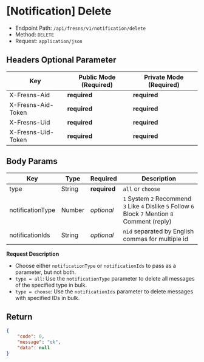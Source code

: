 # [Notification] Delete

- Endpoint Path: `/api/fresns/v1/notification/delete`
- Method: `DELETE`
- Request: `application/json`

## Headers Optional Parameter

| Key | Public Mode (Required) | Private Mode (Required) |
| --- | --- | --- |
| X-Fresns-Aid | **required** | **required** |
| X-Fresns-Aid-Token | **required** | **required** |
| X-Fresns-Uid | **required** | **required** |
| X-Fresns-Uid-Token | **required** | **required** |

## Body Params

| Key | Type | Required | Description |
| --- | --- | --- | --- |
| type | String | **required** | `all` or `choose` |
| notificationType | Number | *optional* | `1` System `2` Recommend `3` Like `4` Dislike `5` Follow `6` Block `7` Mention `8` Comment (reply) |
| notificationIds | String | *optional* | `nid` separated by English commas for multiple id |

**Request Description**

- Choose either `notificationType` or `notificationIds` to pass as a parameter, but not both.
- `type = all`: Use the `notificationType` parameter to delete all messages of the specified type in bulk.
- `type = choose`: Use the `notificationIds` parameter to delete messages with specified IDs in bulk.

## Return

```json
{
    "code": 0,
    "message": "ok",
    "data": null
}
```
